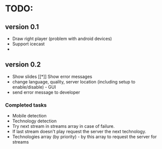 # TODO:

## version 0.1
* Draw right player (problem with android devices)
* Support icecast
* 

## version 0.2
* Show slides
[[*]] Show error messages
* change language, quality, server location (including setup to enable/disable) - GUI
* send error message to developer

### Completed tasks
* Mobile detection
* Technology detection
* Try next stream in streams array in case of failure. 
* If last stream doesn't play request the server the next technology.
* Technologies array (by priority) - by this array to request the server for streams
